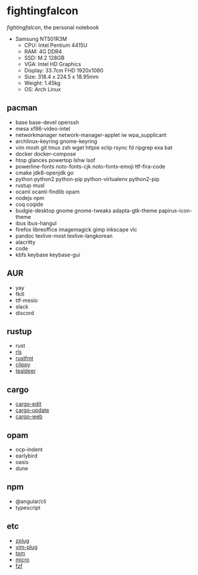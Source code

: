 # fightingfalcon

_fightingfalcon_, the personal notebook

- Samsung NT501R3M
  - CPU: Intel Pentium 4415U
  - RAM: 4G DDR4
  - SSD: M.2 128GB
  - VGA: Intel HD Graphics
  - Display: 33.7cm FHD 1920x1080
  - Size: 318.4 x 224.5 x 18.95mm
  - Weight: 1.45kg
  - OS: Arch Linux

## pacman

- base base-devel openssh
- mesa xf86-video-intel
- networkmanager network-manager-applet iw wpa_supplicant
- archlinux-keyring gnome-keyring
- vim mosh git tmux zsh wget httpie xclip rsync fd ripgrep exa bat
- docker docker-compose
- htop glances powertop lshw lsof
- powerline-fonts noto-fonts-cjk noto-fonts-emoji ttf-fira-code
- cmake jdk8-openjdk go
- python python2 python-pip python-virtualenv python2-pip
- rustup musl
- ocaml ocaml-findlib opam
- nodejs npm
- coq coqide
- budgie-desktop gnome gnome-tweaks adapta-gtk-theme papirus-icon-theme
- ibus ibus-hangul
- firefox libreoffice imagemagick gimp inkscape vlc
- pandoc texlive-most texlive-langkorean
- alacritty
- code
- kbfs keybase keybase-gui

## AUR

- yay
- fkill
- ttf-meslo
- slack
- discord

## rustup

- rust
- [rls](https://github.com/rust-lang-nursery/rls)
- [rustfmt](https://github.com/rust-lang-nursery/rustfmt)
- [clippy](https://github.com/rust-lang-nursery/rust-clippy)
- [tealdeer](https://github.com/dbrgn/tealdeer)

## cargo

- [cargo-edit](https://github.com/killercup/cargo-edit)
- [cargo-update](https://github.com/nabijaczleweli/cargo-update)
- [cargo-web](https://github.com/koute/cargo-web)

## opam

- ocp-indent
- earlybird
- oasis
- dune

## npm

- @angular/cli
- typescript

## etc

- [zplug](https://github.com/zplug/zplug)
- [vim-plug](https://github.com/junegunn/vim-plug)
- [tpm](https://github.com/tmux-plugins/tpm)
- [micro](https://github.com/zyedidia/micro)
- [fzf](https://github.com/junegunn/fzf)
